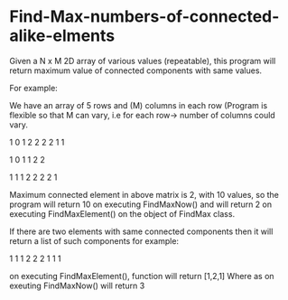 # Find-Max-numbers-of-connected-alike-elments

Given a N x M 2D array of various values (repeatable), this program will return maximum value of connected components with same values.

For example:

We have an array of 5 rows and (M) columns in each row (Program is flexible so that M can vary, i.e for each row-> number of columns could vary.


1 0 1 2 2 2 2 1 1

1 0 1 1 2 2

1 1 1 2 2 2 2 1


Maximum connected element in above matrix is 2, with 10 values, so the program will return 10 on executing FindMaxNow() and will return 2 on executing FindMaxElement() on the object of FindMax class.

If there are two elements with same connected components then it will return a list of such components for example:

1 1 1
2 2 2
1 1 1

on executing FindMaxElement(), function will return [1,2,1]
Where as on exeuting FindMaxNow() will return 3
